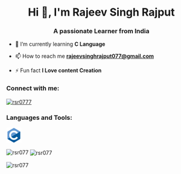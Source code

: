 <h1 align="center">Hi 👋, I'm Rajeev Singh Rajput</h1>
<h3 align="center">A passionate Learner from India</h3>

- 🌱 I’m currently learning **C Language**

- 📫 How to reach me **rajeevsinghrajput077@gmail.com**

- ⚡ Fun fact **I Love content Creation**

<h3 align="left">Connect with me:</h3>
<p align="left">
<a href="https://twitter.com/rsr0777" target="blank"><img align="center" src="https://raw.githubusercontent.com/rahuldkjain/github-profile-readme-generator/master/src/images/icons/Social/twitter.svg" alt="rsr0777" height="30" width="40" /></a>
</p>

<h3 align="left">Languages and Tools:</h3>
<p align="left"> <a href="https://www.cprogramming.com/" target="_blank" rel="noreferrer"> <img src="https://raw.githubusercontent.com/devicons/devicon/master/icons/c/c-original.svg" alt="c" width="40" height="40"/> </a> </p>

<p><img align="left" src="https://github-readme-stats.vercel.app/api/top-langs?username=rsr077&show_icons=true&locale=en&layout=compact" alt="rsr077" /></p>

<p>&nbsp;<img align="center" src="https://github-readme-stats.vercel.app/api?username=rsr077&show_icons=true&locale=en" alt="rsr077" /></p>

<p><img align="center" src="https://github-readme-streak-stats.herokuapp.com/?user=rsr077&" alt="rsr077" /></p>
